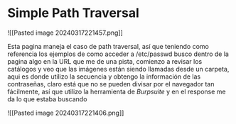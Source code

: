 
# Simple Path Traversal

![[Pasted image 20240317221457.png]]

Esta pagina maneja el caso de path traversal, así que teniendo como referencia los ejemplos de como acceder a /etc/passwd busco dentro de la pagina algo en la URL que me de una pista, comienzo a revisar los catálogos y veo que las imágenes están siendo llamadas desde un carpeta, aqui es donde utilizo la secuencia y obtengo la información de las contraseñas, claro está que no se pueden divisar por el navegador tan fácilmente, así que utilizo la herramienta de *Burpsuite* y en el response me da lo que estaba buscando

![[Pasted image 20240317221406.png]]
